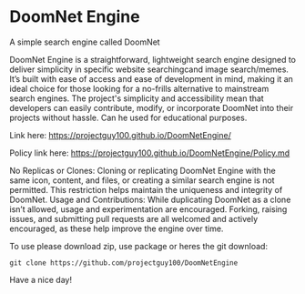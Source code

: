 # DoomNet Engine
A simple search engine called DoomNet

DoomNet Engine is a straightforward, lightweight search engine designed to deliver simplicity in specific website searchingcand image search/memes. It’s built with ease of access and ease of development in mind, making it an ideal choice for those looking for a no-frills alternative to mainstream search engines. The project's simplicity and accessibility mean that developers can easily contribute, modify, or incorporate DoomNet into their projects without hassle. Can he used for educational purposes.

Link here: 
<a href="https://projectguy100.github.io/DoomNetEngine/">https://projectguy100.github.io/DoomNetEngine/</a>

Policy link here: 
<a href="https://projectguy100.github.io/DoomNetEngine/">https://projectguy100.github.io/DoomNetEngine/Policy.md</a>

No Replicas or Clones: Cloning or replicating DoomNet Engine with the same icon, content, and files, or creating a similar search engine is not permitted. This restriction helps maintain the uniqueness and integrity of DoomNet.
Usage and Contributions: While duplicating DoomNet as a clone isn’t allowed, usage and experimentation are encouraged. Forking, raising issues, and submitting pull requests are all welcomed and actively encouraged, as these help improve the engine over time.

To use please download zip, use package or heres the git download:

```
git clone https://github.com/projectguy100/DoomNetEngine
```

Have a nice day!
